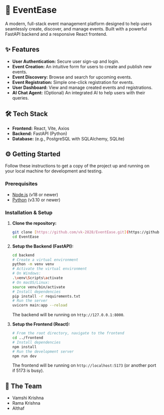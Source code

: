# 🚀 EventEase

A modern, full-stack event management platform designed to help users seamlessly create, discover, and manage events. Built with a powerful FastAPI backend and a responsive React frontend.

## ✨ Features

- **User Authentication:** Secure user sign-up and login.
- **Event Creation:** An intuitive form for users to create and publish new events.
- **Event Discovery:** Browse and search for upcoming events.
- **Event Registration:** Simple one-click registration for events.
- **User Dashboard:** View and manage created events and registrations.
- **AI Chat Agent:** (Optional) An integrated AI to help users with their queries.

## 🛠️ Tech Stack

- **Frontend:** React, Vite, Axios
- **Backend:** FastAPI (Python)
- **Database:** (e.g., PostgreSQL with SQLAlchemy, SQLite)

## ⚙️ Getting Started

Follow these instructions to get a copy of the project up and running on your local machine for development and testing.

### Prerequisites

- [Node.js](https://nodejs.org/en/) (v18 or newer)
- [Python](https://www.python.org/downloads/) (v3.10 or newer)

### Installation & Setup

1.  **Clone the repository:**
    ```bash
    git clone [https://github.com/vk-2828/EventEase.git](https://github.com/vk-2828/EventEase.git)
    cd EventEase
    ```

2.  **Setup the Backend (FastAPI):**
    ```bash
    cd backend
    # Create a virtual environment
    python -m venv venv
    # Activate the virtual environment
    # On Windows:
    .\venv\Scripts\activate
    # On macOS/Linux:
    source venv/bin/activate
    # Install dependencies
    pip install -r requirements.txt
    # Run the server
    uvicorn main:app --reload
    ```
    The backend will be running on `http://127.0.0.1:8000`.

3.  **Setup the Frontend (React):**
    ```bash
    # From the root directory, navigate to the frontend
    cd ../frontend
    # Install dependencies
    npm install
    # Run the development server
    npm run dev
    ```
    The frontend will be running on `http://localhost:5173` (or another port if 5173 is busy).

## 🤝 The Team

* Vamshi Krishna
* Rama Krishna
* Althaf
